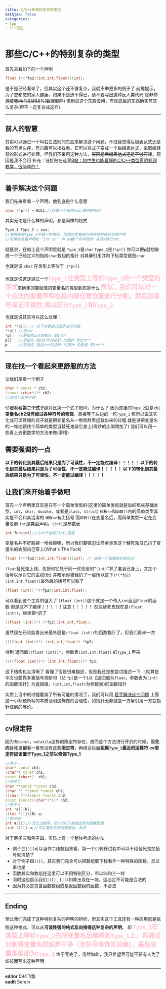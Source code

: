 ```yaml
---
title: C/C++的特别复杂的类型
mathjax: false
categories:
- Cpp
- C++语法
---
```


# 那些C/C++的特别复杂的类型
首先来看如下的一个声明
```C++
float (*(*fp2)(int,int,float))(int);
```
<!--more-->
是不是已经看晕了，但其实这个还不够复杂，我就不举更多的例子了
前排提示，为了您和您的家人健康，如果不是迫不得已，请不要写出这种反人类代码
~~除非你想被我##%&@&&%(数据删除)~~
但别说这个东西没用，有些底层的东西确实有这么复杂(但不一定复杂成这样)

---

## 前人的智慧
其实可以通过一个叫右左法则的东西来解决这个问题，不过我觉得后缀表达式还是看的有点头疼，有兴趣可以找找看，它可以将式子变成一个后缀表达式，采取编译器的形式进行处理。但我们不采用这种方法，~~原因是后缀表达式还是不够可读~~，原因是我不会用
补充：链接贴在这里[B站：初中生也能看懂的C/C++类型声明规则教学，很简单的！](https://www.bilibili.com/video/BV1mB4y1L7HB/?is_story_h5=false&p=1&share_from=ugc&share_medium=android&share_plat=android&share_session_id=8c3141a9-9324-4449-8409-8f2d1d7846dd&share_source=QQ&share_tag=s_i&timestamp=1668064269&unique_k=GWrf0E0)

---

## 着手解决这个问题
我们先来看看一个声明，他到底是什么意思
```C++
char (*p)[] = NULL;//这是一个指向char数组的指针
```

其实无论是什么样的声明，都是同样的格式
```C++
Type_1 Type_2 = xxx;
//准确来说Type_2不是一种类型，而是对变量进行多种符号操作后的产物
//简单的变量声明如 "int a;" 中 a被0个符号修饰 从而a等价int
```

就是说，在如上这个声明里就是
`Type_1`是`char`
`Type_2`是`(*p)[]`
你可以把`p`就想象成一个已经定义的指向`char`数组的指针
对其解引用并取下标类型就是`char`

也就是说
`char` 在类型上等价于` (*p)[]`

也就是说这是通过一个<span style="color: pink; font-size: 20px; font-weight: bolder;">`Type_1`在类型上等价`Type_2`的一个类型的等式</span>来确定的要赋值的变量名的类型到底是什么
<span style="color: pink; font-size: 20px; font-weight: bolder;">所以，我们可以对一个合法的变量声明在其内部任意位置进行分割，然后加括号保证可读性,用以区分`Type_1`和`Type_2`</span>

也就是说其实可以这么处理：
```C++
int **p[]; // 以下对表达式逐步进行分割
**p[] //是int
*p[]  //是指向int的指针 即int*
p[]   //是指向 指向int的指针 的指针 即int**
p     //是指向 指向int的指针 的指针 的数组 即int**
```

---

## 现在找一个看起来更舒服的方法
让我们来看一个例子
```C++
char * const * ch2;
(const (char*))* ch2;
//这两个是等价的
```
仔细看看**第二个式子**绝对比第一个式子阳间，为什么？
因为这里的`Type_2`就是`ch2`
**变量名ch2没有经过各种符号的修饰**，直接等于左边的一坨`Type_1`
那所以说其实化成可读性强的式子就是把变量名从一堆修辞里拯救出来的过程
就是说把变量名的一堆枷锁找个简单的类型当替死鬼装它身上(奇妙的比喻增加了)
我们可以用一些看上去更数学的方法来做(滑稽)
## 需要强调的一点
**以下的转化到其最后结果只是为了可读性，不一定能过编译！！！！！ 
以下的转化到其最后结果只是为了可读性，不一定能过编译！！！！！
以下的转化到其最后结果只是为了可读性，不一定能过编译！！！！！**
## 让我们来开始着手做吧
首先一个声明里其实是只有一个简单类型的(这里的简单类型就是说的那些基础类型，`int`，`char`，`double`，或者是`class`，`struct`)
`模板<>`和`函数()`内的简单类型其实是不会和其混淆的
`模板<>`有尖括号
而`函数()`在变量名后，而简单类型一定在变量名前
`int`是类型声明，`(int)`是参数表
```C++
int fun(int);//int不会和(int)混淆
```
变量名并不好脱掉一堆枷锁嘛，所以我们要强迫让简单类型这个替死鬼自己扒了变量名的衣服自己穿上(What's The Fuck)
```C++
float (*(*fp2)(int,int,float))(int); // 这是一个函数指针的形式
```
`float`替死鬼上线，先把和它处于同一优先级的"`(int)`"扒了套自己身上，并加个括号以示对它的主权(乐)
并暗示你被我扒了一层所以这下`(*(*fp2)(int,int,float))`最外层的括号可以脱了
```cpp
(float (int)) *(*fp2)(int,int,float);
```
可以看到这个工具的强大了
`(float (int))`这个就是一个传入`int`返回`float`的函数
但是过不了编译！！！！！注意！！！！！
然后替死鬼现在是`(float (int))`，继续把`*`扒了
```cpp
((float (int))*) (*fp2)(int,int,float);
```
虽然现在已经能看出来最外层是`(float (int))`的函数指针了，但我们再来一次
```cpp
(((float (int))*) (int,int,float)) *fp2;
```
得到 返回值`((float (int))*`，参数表`(int,int,float)` 的`Type_1`
再来
```cpp
((((float (int))*) (int,int,float)))* fp2;
```
这下结构也太清晰了
看懂了但是很难描述，但是我还是想尝试描述一下 （就算是中文也要靠多重括号来断句（悲
`fp2`是一个{以【返回值为`float`，参数表为`(int)`的函数指针】为返回值，`(int,int,float)`为参数表}的函数指针

实质上当中的过程覆盖了所有可能的情况了，我们可以用 [着手解决这个问题](#着手解决这个问题) 上面这一小标题所写的本质证明这样做的合理性，如指针无非就是一方解引用一方变指针做到的等价。

---

## cv限定符
因为有`const`，`volatile`这样的限定符存在，故而这个方法进行开扒的时候，需**先向**替死鬼**前**看一看有没有这些**限定符**，再结合后面**距离`Type_1`最近的运算符**
**cv限定符应该置于Type_1之前以修饰Type_1**
```C++
//例子一
char* const ch1;
(char*) const ch1;
const (char*)  ch1;
//例子二
char **const *const ch2;
(char *) *const *const ch2;
((char *)*)const *const ch2;
const (const((char*)*))* ch2;
//例子三
int *a[][N];
((int *)[])[N] a;
//例子四
int a()[];//无法过编译，如vs2022会指出其为函数数组
(int ())[] a;//可以看到这是函数数组，非法
```
对于例子三和例子四，实质上有一个整体考虑的办法
* 例子三`[][]`可以当作二维数组来看，第一个`[]`转移过程中可以不给替死鬼加括号就清楚了
* 对于例子四`()[]`，其实我们完全可以把数组取下标看作一种特殊的函数，反过来也是
* 函数其实和数组在这里可以不用特别区分，所以四和三一样
* 同时这也启示我们`()[]` , `[]()`如果出现在一块，这必定不可能是合法的
* 因为其必定包含函数数组或是返回数组的函数，不合法

---

## Ending
至此我们完成了这种特别复杂的声明的辨析，但其实这个工具还有一种应用就是依照这种格式，可以从**可读性强的格式反向推得这种复杂的声明**。
即 <span style="color: pink; font-size: 20px; font-weight: bolder;">`Type_1`在类型上等价`Type_2`先将变量名后缀移到`Type_1`上，再通过分割将变量名彻底弄干净（无符号修饰无后缀），最后变量类型即为`Type_1`</span>
终于写完了，虽然如此，我只希望尽可能不要有人为了炫技而写出这种声明

---

**editor**  594飞飘  
**audit**   Serein
